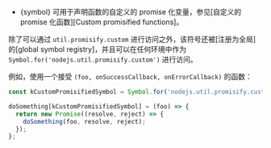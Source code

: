 <!-- YAML
added: v8.0.0
changes:
  - version:
      - v13.12.0
      - v12.16.2
    pr-url: https://github.com/nodejs/node/pull/31672
    description: This is now defined as a shared symbol.
-->

* {symbol} 可用于声明函数的自定义的 promise 化变量，参见[自定义的 promise 化函数][Custom promisified functions]。

除了可以通过 `util.promisify.custom` 进行访问之外，该符号还被[注册为全局]的[global symbol registry]，并且可以在任何环境中作为 `Symbol.for('nodejs.util.promisify.custom')` 进行访问。

例如，使用一个接受 `(foo, onSuccessCallback, onErrorCallback)` 的函数：

```js
const kCustomPromisifiedSymbol = Symbol.for('nodejs.util.promisify.custom');

doSomething[kCustomPromisifiedSymbol] = (foo) => {
  return new Promise((resolve, reject) => {
    doSomething(foo, resolve, reject);
  });
};
```
